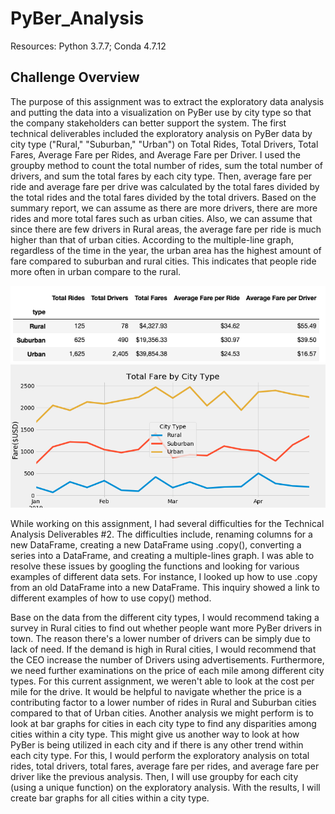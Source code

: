 # PyBer_Analysis
Resources: Python 3.7.7; Conda 4.7.12

## Challenge Overview
The purpose of this assignment was to extract the exploratory data analysis and putting the data into a visualization on PyBer use by city type so that the company stakeholders can better support the system. The first technical deliverables included the exploratory analysis on PyBer data by city type ("Rural," "Suburban," "Urban") on Total Rides, Total Drivers, Total Fares, Average Fare per Rides, and Average Fare per Driver. I used the groupby method to count the total number of rides, sum the total number of drivers, and sum the total fares by each city type. Then, average fare per ride and average fare per drive was calculated by the total fares divided by the total rides and the total fares divided by the total drivers. Based on the summary report, we can assume as there are more drivers, there are more rides and more total fares such as urban cities. Also, we can assume that since there are few drivers in Rural areas, the average fare per ride is much higher than that of urban cities. According to the multiple-line graph, regardless of the time in the year, the urban area has the highest amount of fare compared to suburban and rural cities. This indicates that people ride more often in urban compare to the rural. 

![](analysis/summary.png)
![](analysis/Fig8.png)

While working on this assignment, I had several difficulties for the Technical Analysis Deliverables #2. The difficulties include, renaming columns for a new DataFrame, creating a new DataFrame using .copy(), converting a series into a DataFrame, and creating a multiple-lines graph. I was able to resolve these issues by googling the functions and looking for various examples of different data sets. For instance, I looked up how to use .copy from an old DataFrame into a new DataFrame. This inquiry showed a link to different examples of how to use copy() method. 

Base on the data from the different city types, I would recommend taking a survey in Rural cities to find out whether people want more PyBer drivers in town. The reason there's a lower number of drivers can be simply due to lack of need. If the demand is high in Rural cities, I would recommend that the CEO increase the number of Drivers using advertisements. Furthermore, we need further examinations on the price of each mile among different city types. For this current assignment, we weren't able to look at the cost per mile for the drive. It would be helpful to navigate whether the price is a contributing factor to a lower number of rides in Rural and Suburban cities compared to that of Urban cities. Another analysis we might perform is to look at bar graphs for cities in each city type to find any disparities among cities within a city type. This might give us another way to look at how PyBer is being utilized in each city and if there is any other trend within each city type. For this, I would perform the exploratory analysis on total rides, total drivers, total fares, average fare per rides, and average fare per driver like the previous analysis. Then, I will use groupby for each city (using a unique function) on the exploratory analysis. With the results, I will create bar graphs for all cities within a city type. 
